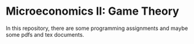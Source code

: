 # Microeconomics II: Game Theory

In this repository, there are some programming assignments and maybe some pdfs and tex documents.
